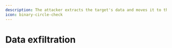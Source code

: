 ```yaml
---
description: The attacker extracts the target's data and moves it to their own system
icon: binary-circle-check
---
```


# Data exfiltration

